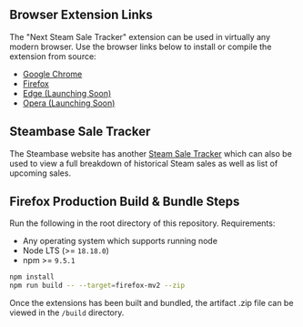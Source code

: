 ## Browser Extension Links

The "Next Steam Sale Tracker" extension can be used in virtually any modern
browser. Use the browser links below to install or compile the extension from
source:

- [Google Chrome](https://chromewebstore.google.com/detail/next-steam-sale-tracker/dgkjcegddpkjhpebjdfilaadhlgphenn)
- [Firefox](https://addons.mozilla.org/en-US/firefox/addon/next-steam-sale-tracker)
- [Edge (Launching Soon)](#)
- [Opera (Launching Soon)](#)

## Steambase Sale Tracker

The Steambase website has another
[Steam Sale Tracker](https://steambase.io/sales) which can also be used to view
a full breakdown of historical Steam sales as well as list of upcoming sales.

## Firefox Production Build & Bundle Steps

Run the following in the root directory of this repository. Requirements:

- Any operating system which supports running node
- Node LTS (>= `18.18.0`)
- npm >= `9.5.1`

```bash
npm install
npm run build -- --target=firefox-mv2 --zip
```

Once the extensions has been built and bundled, the artifact .zip file can be
viewed in the `/build` directory.
